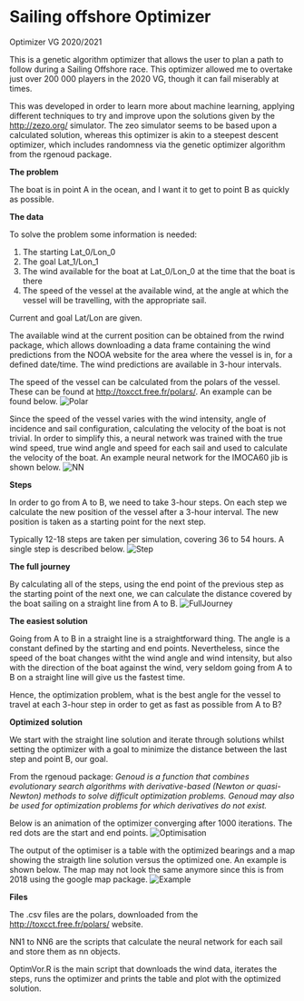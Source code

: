 # Sailing offshore Optimizer
Optimizer VG 2020/2021

This is a genetic algorithm optimizer that allows the user to plan a path to follow during a Sailing Offshore race. This optimizer allowed me to overtake just over 200 000 players in the 2020 VG, though it can fail miserably at times.

This was developed in order to learn more about machine learning, applying different techniques to try and improve upon the solutions given by the http://zezo.org/ simulator. The zeo simulator seems to be based upon a calculated solution, whereas this optimizer is akin to a steepest descent optimizer, which includes randomness via the genetic optimizer algorithm from the rgenoud package.

__The problem__

The boat is in point A in the ocean, and I want it to get to point B as quickly as possible.

__The data__

To solve the problem some information is needed:
   1. The starting Lat_0/Lon_0
   2. The goal Lat_1/Lon_1
   3. The wind available for the boat at Lat_0/Lon_0 at the time that the boat is there
   4. The speed of the vessel at the available wind, at the angle at which the vessel will be travelling, with the appropriate sail.

Current and goal Lat/Lon are given.

The available wind at the current position can be obtained from the rwind package, which allows downloading a data frame containing the wind predictions from the NOOA website for the area where the vessel is in, for a defined date/time. The wind predictions are available in 3-hour intervals.

The speed of the vessel can be calculated from the polars of the vessel. These can be found at http://toxcct.free.fr/polars/. An example can be found below.
![Polar](https://github.com/fernandoeblagon/VOR/blob/main/Polar.png)

Since the speed of the vessel varies with the wind intensity, angle of incidence and sail configuration, calculating the velocity of the boat is not trivial. In order to simplify this, a neural network was trained with the true wind speed, true wind angle and speed for each sail and used to calculate the velocity of the boat. An example neural network for the IMOCA60 jib is shown below.
![NN](https://github.com/fernandoeblagon/VOR/blob/main/nnVorJib.png)

__Steps__

In order to go from A to B, we need to take 3-hour steps. On each step we calculate the new position of the vessel after a 3-hour interval. The new position is taken as a starting point for the next step.

Typically 12-18 steps are taken per simulation, covering 36 to 54 hours. A single step is described below.
![Step](https://github.com/fernandoeblagon/VOR/blob/main/Step.png)

__The full journey__

By calculating all of the steps, using the end point of the previous step as the starting point of the next one, we can calculate the distance covered by the boat sailing on a straight line from A to B.
![FullJourney](https://github.com/fernandoeblagon/VOR/blob/main/FullJourney.png)

__The easiest solution__

Going from A to B in a straight line is a straightforward thing. The angle is a constant defined by the starting and end points. Nevertheless, since the speed of the boat changes witht the wind angle and wind intensity, but also with the direction of the boat against the wind, very seldom going from A to B on a straight line will give us the fastest time. 

Hence, the optimization problem, what is the best angle for the vessel to travel at each 3-hour step in order to get as fast as possible from A to B?

__Optimized solution__

We start with the straight line solution and iterate through solutions whilst setting the optimizer with a goal to minimize the distance between the last step and point B, our goal. 

From the rgenoud package:
_Genoud is a function that combines evolutionary search algorithms with derivative-based (Newton
or quasi-Newton) methods to solve difficult optimization problems. Genoud may also be used for
optimization problems for which derivatives do not exist._

Below is an animation of the optimizer converging after 1000 iterations. The red dots are the start and end points.
![Optimisation](https://github.com/fernandoeblagon/VOR/blob/main/5bfs1k.gif)

The output of the optimiser is a table with the optimized bearings and a map showing the straigth line solution versus the optimized one. An example is shown below. The map may not look the same anymore since this is from 2018 using the google map package.
![Example](https://github.com/fernandoeblagon/VOR/blob/main/Example.png)

__Files__

The .csv files are the polars, downloaded from the http://toxcct.free.fr/polars/ website.

NN1 to NN6 are the scripts that calculate the neural network for each sail and store them as nn objects.

OptimVor.R is the main script that downloads the wind data, iterates the steps, runs the optimizer and prints the table and plot with the optimized solution.
